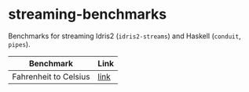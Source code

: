 # streaming-benchmarks

Benchmarks for streaming Idris2 (`idris2-streams`) and Haskell (`conduit`, `pipes`).

| Benchmark             | Link                         |
| --------------------- | ---------------------------- |
| Fahrenheit to Celsius | [link](fahrenheit/README.md) |

